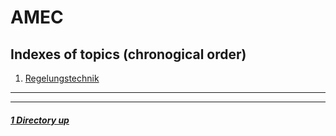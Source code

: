 # AMEC

Indexes of topics (chronogical order)
-------------------------------------

1. [Regelungstechnik](./Regelungstechnik.md) 

----
----

##### [1 Directory up](./../README.md)